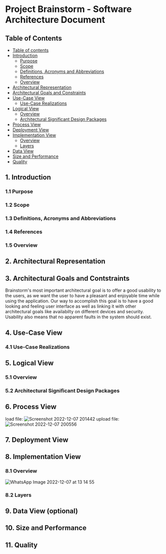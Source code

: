 # Project Brainstorm - Software Architecture Document

## Table of Contents
- [Table of contents](#table-of-contents)
- [Introduction](#1-introduction)
    - [Purpose](#11-purpose)
    - [Scope](#12-scope)
    - [Definitions, Acronyms and Abbreviations](#13-definitions-acronyms-and-abbreviations)
    - [References](#14-references)
    - [Overview](#15-overview)
- [Architectural Representation](#2-architectural-representation)
- [Architectural Goals and Constraints](#3-architectural-goals-and-contstraints)
- [Use-Case View](#4-use-case-view)
    - [Use-Case Realizations](#41-use-case-realizations)
- [Logical View](#5-logical-view)
    - [Overview](#51-overview)
    - [Architectural Significant Design Packages](#52-architectural-significant-design-packages)
- [Process View](#6-process-view)
- [Deployment View](#7-deployment-view)
- [Implementation View](#8-implementation-view)
    - [Overview](#81-overview)
    - [Layers](#82-layers)
- [Data View](#9-data-view-optional)
- [Size and Performance](#10-size-and-performance)
- [Quality](#11-quality)

## 1. Introduction

### 1.1 Purpose

### 1.2 Scope

### 1.3 Definitions, Acronyms and Abbreviations

### 1.4 References

### 1.5 Overview

## 2. Architectural Representation

## 3. Architectural Goals and Contstraints
Brainstorm's most important architectural goal is to offer a good usability to the users, as we want the user to have a pleasant and enjoyable time while using the application.
Our way to accomplish this goal is to have a good looking and feeling user interface as well as linking it with other architectural goals like availabilty on different devices and security.
Usability also means that no apparent faults in the system should exist.

## 4. Use-Case View

### 4.1 Use-Case Realizations

## 5. Logical View

### 5.1 Overview

### 5.2 Architectural Significant Design Packages

## 6. Process View
load file:
![Screenshot 2022-12-07 201442](https://user-images.githubusercontent.com/115456327/206276646-4067a6ba-9f15-40d5-833c-39b66dec35a1.jpg)
upload file:
![Screenshot 2022-12-07 200556](https://user-images.githubusercontent.com/115456327/206276638-d879e239-c835-40df-9a13-3d5a56fcc69d.jpg)


## 7. Deployment View

## 8. Implementation View

### 8.1 Overview
![WhatsApp Image 2022-12-07 at 13 14 55](https://user-images.githubusercontent.com/86354671/206203939-6512dc5a-008c-465c-9a73-ad061130e62f.jpeg)

### 8.2 Layers

## 9. Data View (optional)

## 10. Size and Performance

## 11. Quality
